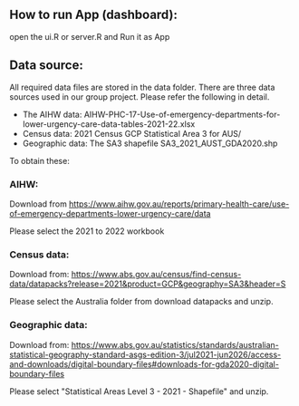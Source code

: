 ## How to run App (dashboard): 

open the ui.R or server.R and Run it as App

## Data source:

All required data files are stored in the data folder. There are three data sources used in our group project. Please refer the following in detail.

- The AIHW data: AIHW-PHC-17-Use-of-emergency-departments-for-lower-urgency-care-data-tables-2021-22.xlsx
- Census data: 2021 Census GCP Statistical Area 3 for AUS/
- Geographic data: The SA3 shapefile SA3_2021_AUST_GDA2020.shp

To obtain these:

### AIHW:

Download from
https://www.aihw.gov.au/reports/primary-health-care/use-of-emergency-departments-lower-urgency-care/data

Please select the 2021 to 2022 workbook


### Census data:

Download from:
https://www.abs.gov.au/census/find-census-data/datapacks?release=2021&product=GCP&geography=SA3&header=S

Please select the Australia folder from download datapacks and unzip.


### Geographic data:

Download from:
https://www.abs.gov.au/statistics/standards/australian-statistical-geography-standard-asgs-edition-3/jul2021-jun2026/access-and-downloads/digital-boundary-files#downloads-for-gda2020-digital-boundary-files

Please select "Statistical Areas Level 3 - 2021 - Shapefile" and unzip.
